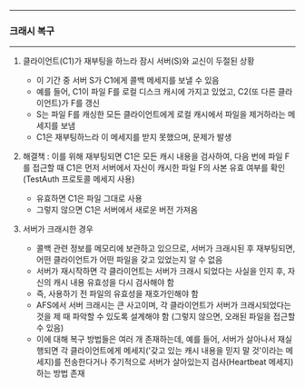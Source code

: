 -----
### 크래시 복구
-----
1. 클라이언트(C1)가 재부팅을 하느라 잠시 서버(S)와 교신이 두절된 상황
   - 이 기간 중 서버 S가 C1에게 콜백 메세지를 보낼 수 있음
   - 예를 들어, C1이 파일 F를 로컬 디스크 캐시에 가지고 있었고, C2(또 다른 클라이언트)가 F를 갱신
   - S는 파일 F를 캐싱한 모든 클라이언트에게 로컬 캐시에서 파일을 제거하라는 메세지를 보냄
   - C1은 재부팅하느라 이 메세지를 받지 못했으며, 문제가 발생

2. 해결책 : 이를 위해 재부팅되면 C1은 모든 캐시 내용을 검사하여, 다음 번에 파일 F를 접근할 때 C1은 먼저 서버에서 자신이 캐시한 파일 F의 사본 유효 여부를 확인 (TestAuth 프로토콜 메세지 사용)
   - 유효하면 C1은 파일 그대로 사용
   - 그렇지 않으면 C1은 서버에서 새로운 버전 가져옴

3. 서버가 크래시한 경우
   - 콜백 관련 정보를 메모리에 보관하고 있으므로, 서버가 크래시된 후 재부팅되면, 어떤 클라이언트가 어떤 파일을 갖고 있었는지 알 수 없음
   - 서버가 재시작하면 각 클라이언트는 서버가 크래시 되었다는 사실을 인지 후, 자신의 캐시 내용 유효성을 다시 검사해야 함
   - 즉, 사용하기 전 파일의 유효성을 재호가인해야 함
   - AFS에서 서버 크래시는 큰 사고이며, 각 클라이언트가 서버가 크래시되었다는 것을 제 때 파악할 수 있도록 설계해야 함 (그렇지 않으면, 오래된 파일을 접근할 수 있음)
   - 이에 대해 복구 방법들은 여러 개 존재하는데, 예를 들어, 서버가 살아나서 재실행되면 각 클라이언트에게 메세지('갖고 있는 캐시 내용을 믿지 말 것'이라는 메세지)를 전송한다거나 주기적으로 서버가 살아있는지 검사(Heartbeat 메세지)하는 방법 존재
